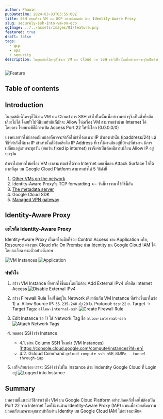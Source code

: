 ```yaml
---
author: Phawin
pubDatetime: 2024-03-03T03:55:00Z
title: SSH เข้าเครื่อง VM บน GCP อย่างปลอดภัย ด้วย Identity-Aware Proxy
slug: securely-ssh-into-vm-on-gcp
ogImage: ../../assets/images/01/feature.png
featured: true
draft: false
tags:
  - gcp
  - ops
  - security
description: ในยุคสมัยนี้ใครๆก็ใช้งาน VM บน Cloud การ SSH เข้าไปในนั้นเพื่อทำงานต่างๆจึงเป็นสิ่งที่หลีกเลี่ยงไม่ได้ บทความนี้นำเสนอวิธีเพิ่มความปลอดภัยในการใช้งาน VM Instance ของคุณ
---
```


![Feature](@assets/images/01/feature.png)

## Table of contents

## Introduction

ในยุคสมัยนี้ใครๆก็ใช้งาน VM บน Cloud การ SSH เข้าไปในนั้นเพื่อทำงานต่างๆจึงเป็นสิ่งที่หลีกเลี่ยงไม่ได้ โดยทั่วไปที่นิยมทำกันก็มักจะ Allow ให้เครื่อง VM สามารถเข้าผ่าน Internet ได้โดยตรง โดยบางทีก็มีการเปิด Access Port 22 ให้ทั้งโลก (0.0.0.0/0)

บางคนอยากให้ปลอดภัยหน่อยก็อาจจะจำกัดให้เข้าได้เฉพาะ IP ตัวเองเท่านั้น (ipaddress/24) แต่วีธีที่จำกัดให้บาง IP เข้าเท่านั้นก็มีข้อเสียคือ IP Address ที่เราใช้งานกันอยู่ที่บ้าน/ที่ทำงาน มีการเปลี่ยนอยู่แทบจะทุกวัน (ยกเว้น fixed ip internet) เราจึงจำเป็นต้องมีการเปลี่ยน Allow IP อยู่ทุกๆวัน

ถ้าเราไม่อยากให้เครื่อง VM เราสามารถเข้าได้จาก Internet เลยเพื่อลด Attack Surface ให้ได้มากที่สุด บน Google Cloud Platform สามารถทำได้ 5 วิธีดังนี้

1. [Other VMs on the network](https://cloud.google.com/solutions/connecting-securely#bastion)
2. Identity-Aware Proxy's TCP forwarding <-- วันนี้เราจะมาใช้วิธีนี้กัน
3. [The metadata server](https://cloud.google.com/firewall/docs/firewalls#gcp-metadata-server)
4. Google Cloud SDK
5. [Managed VPN gateway](https://cloud.google.com/solutions/connecting-securely#vpn)

## Identity-Aware Proxy

### อะไรคือ Identity-Aware Proxy

Identity-Aware Proxy เป็นเครื่องมือที่ช่วย Control Access ของ Application หรือ, Resource ต่างๆบน Cloud หรือ On Premise ผ่าน Identity บน Google Cloud IAM ได้โดยละเอียด ตามตัวอย่างดังภาพ

![VM Instances](@assets/images/01/secure-vm.png)
![Application](@assets/images/01/secure-application.png)

### ทำยังไง

1. สร้าง VM Instance ที่อยากใช้ขึ้นมาโดยไม่ต้อง Add External IPv4 เพื่อปิด Internet Access
   ![Disable External IPv4](@assets/images/01/disable-external-ipv4.png)
2. สร้าง Firewall Rule โดยให้อยู่ใน Network เดียวกันกับ VM Instance ที่สร้างขึ้นมาในข้อ 1)
   a. Allow Source IP: `35.235.240.0/20`
   b. Protocol: `tcp:22`
   c. Target -> Target Tags: `allow-internal-ssh`
   ![Create Firewall Rule](@assets/images/01/firewall-rule.png)
3. Edit Instance ข้อ 1) ใส่ Network Tag ชื่อ `allow-internal-ssh`
   ![Attach Network Tags](@assets/images/01/network-tags.png)

4. ทดลอง SSH เข้า Instance

   - 4.1. ผ่าน Column SSH ในหน้า (VM Instances)[https://console.cloud.google.com/compute/instances?hl=en]
   - 4.2. Gcloud Command
     `gcloud compute ssh <VM_NAME> --tunnel-through-iap`

5. เสร็จเรียบร้อย เราจะ SSH เข้าไปใน Instance ด้วย Indentity Google Cloud ที่ Login อยู่
   ![Logged into Instance](@assets/images/01/done.png)

## Summary

บทความนี้แนะนำวิธีการเข้าถึง VM บน Google Cloud Platform อย่างปลอดภัยโดยไม่ต้องเปิด Port 22 จาก Internet โดยใช้งานผ่าน Identity-Aware Proxy (IAP) แทนเพื่อช่วยเพิ่มความปลอดภัยและควบคุมการเข้าถึงผ่าน Identity บน Google Cloud IAM ได้อย่างละเอียด
